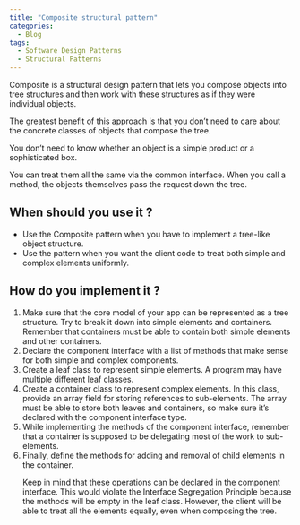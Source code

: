 ```yaml
---
title: "Composite structural pattern"
categories:
  - Blog
tags:
  - Software Design Patterns
  - Structural Patterns
---
```


Composite is a structural design pattern that lets you compose objects into tree structures and then work with these structures as if they were individual objects.


The greatest benefit of this approach is that you don’t need to care about the concrete classes of objects that compose the tree.

You don’t need to know whether an object is a simple product or a sophisticated box. 
 
You can treat them all the same via the common interface. When you call a method, the objects themselves pass the request down the tree.

<h2>When should you use it ? </h2>

<ul>
<li> Use the Composite pattern when you have to implement a tree-like object structure.</li>

<li> Use the pattern when you want the client code to treat both simple and complex elements uniformly.</li>
</ul>

<h2> How do you implement it ? </h2>

<ol>

<li>Make sure that the core model of your app can be represented as a tree structure. Try to break it down into simple elements and containers. Remember that containers must be able to contain both simple elements and other containers.</li>

<li>Declare the component interface with a list of methods that make sense for both simple and complex components.</li>

<li>Create a leaf class to represent simple elements. A program may have multiple different leaf classes.</li>

<li>Create a container class to represent complex elements. In this class, provide an array field for storing references to sub-elements. The array must be able to store both leaves and containers, so make sure it’s declared with the component interface type.</li>

<li>While implementing the methods of the component interface, remember that a container is supposed to be delegating most of the work to sub-elements.</li>

<li>Finally, define the methods for adding and removal of child elements in the container.</li>

Keep in mind that these operations can be declared in the component interface. This would violate the Interface Segregation Principle because the methods will be empty in the leaf class. However, the client will be able to treat all the elements equally, even when composing the tree.




</ol>


